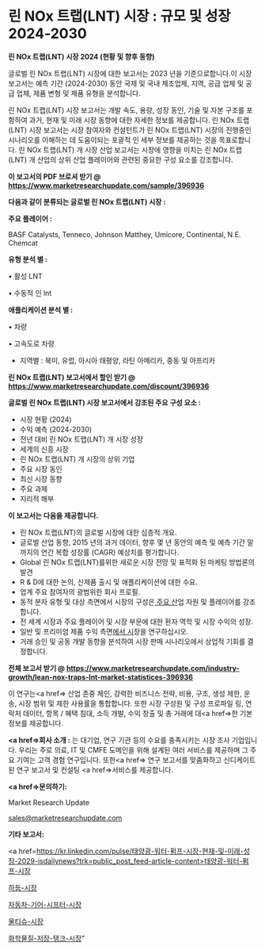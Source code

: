 # 린 NOx 트랩(LNT) 시장 : 규모 및 성장 2024-2030

<strong>린 NOx 트랩(LNT) 시장 2024 (현황 및 향후 동향)</strong>

글로벌 린 NOx 트랩(LNT) 시장에 대한 보고서는 2023 년을 기준으로합니다.이 시장 보고서는 예측 기간 (2024-2030) 동안 국제 및 국내 제조업체, 지역, 공급 업체 및 공급 업체, 제품 변형 및 제품 유형을 분석합니다.

린 NOx 트랩(LNT) 시장 보고서는 개발 속도, 용량, 성장 동인, 기술 및 자본 구조를 포함하여 과거, 현재 및 미래 시장 동향에 대한 자세한 정보를 제공합니다. 린 NOx 트랩(LNT) 시장 보고서는 시장 참여자와 컨설턴트가 린 NOx 트랩(LNT) 시장의 진행중인 시나리오를 이해하는 데 도움이되는 포괄적 인 세부 정보를 제공하는 것을 목표로합니다. 린 NOx 트랩(LNT) 개 시장 산업 보고서는 시장에 영향을 미치는 린 NOx 트랩(LNT) 개 산업의 상위 산업 플레이어와 관련된 중요한 구성 요소를 강조합니다.



<strong>이 보고서의 PDF 브로셔 받기 @ <a href=https://www.marketresearchupdate.com/sample/396936>https://www.marketresearchupdate.com/sample/396936</a></strong>



<strong>다음과 같이 분류되는 글로벌 린 NOx 트랩(LNT) 시장 :</strong>



<strong>주요 플레이어 :</strong>

BASF Catalysts, Tenneco, Johnson Matthey, Umicore, Continental, N.E. Chemcat



<strong>유형 분석 별 :</strong>

• 활성 LNT

• 수동적 인 lnt



<strong>애플리케이션 분석 별 :</strong>

• 차량

• 고속도로 차량

<ul>
  <li>지역별 : 북미, 유럽, 아시아 태평양, 라틴 아메리카, 중동 및 아프리카</li>
</ul>


<strong>린 NOx 트랩(LNT) 보고서에서 할인 받기 @ <a href=https://www.marketresearchupdate.com/discount/396936>https://www.marketresearchupdate.com/discount/396936</a></strong>



<strong>글로벌 린 NOx 트랩(LNT) 시장 보고서에서 강조된 주요 구성 요소 :</strong>
<ul>
  <li>시장 현황 (2024)</li>
  <li>수익 예측 (2024-2030)</li>
  <li>전년 대비 린 NOx 트랩(LNT) 개 시장 성장</li>
  <li>세계의 신흥 시장</li>
  <li>린 NOx 트랩(LNT) 개 시장의 상위 기업</li>
  <li>주요 시장 동인</li>
  <li>최신 시장 동향</li>
  <li>주요 과제</li>
  <li>지리적 해부</li>
</ul>


<strong>이 보고서는 다음을 제공합니다.</strong>
<ul>
  <li>린 NOx 트랩(LNT)의 글로벌 시장에 대한 심층적 개요.</li>
  <li>글로벌 산업 동향, 2015 년의 과거 데이터, 향후 몇 년 동안의 예측 및 예측 기간 말까지의 연간 복합 성장률 (CAGR) 예상치를 평가합니다.</li>
  <li>Global 린 NOx 트랩(LNT)를위한 새로운 시장 전망 및 표적화 된 마케팅 방법론의 발견</li>
  <li>R &amp; D에 대한 논의, 신제품 출시 및 애플리케이션에 대한 수요.</li>
  <li>업계 주요 참여자의 광범위한 회사 프로필.</li>
  <li>동적 분자 유형 및 대상 측면에서 시장의 구성은<a href=> 주요 산</a>업 자원 및 플레이어를 강조합니다.</li>
  <li>전 세계 시장과 주요 플레이어 및 시장 부문에 대한 환자 역학 및 시장 수익의 성장.</li>
  <li>일반 및 프리미엄 제품 수익 측면<a href=>에서 시</a>장을 연구하십시오.</li>
  <li>거래 승인 및 공동 개발 동향을 분석하여 시장 판매 시나리오에서 상업적 기회를 결정합니다.</li>
</ul>



<strong>전체 보고서 받기 @ <a href=https://www.marketresearchupdate.com/industry-growth/lean-nox-traps-lnt-market-statistices-396936>https://www.marketresearchupdate.com/industry-growth/lean-nox-traps-lnt-market-statistices-396936</a></strong>

이 연구는<a href=> 산업 존중</a> 체인, 강력한 비즈니스 전략, 비용, 구조, 생성 제한, 운송, 시장 범위 및 제한 사용률을 통합합니다. 또한 시장 구성원 및 구성 프로파일 링, 연락처 데이터, 항목 / 혜택 침대, 소득 개발, 수익 창출 및 총 거래에 대<a href=>한 기본 </a>정보를 제공합니다.



<strong><a href=>회사 소</a>개 :</strong>
는 대기업, 연구 기관 등의 수요를 충족시키는 시장 조사 기업입니다. 우리는 주로 의료, IT 및 CMFE 도메인을 위해 설계된 여러 서비스를 제공하며 그 주요 기여는 고객 경험 연구입니다. 또한<a href=> 연구 보</a>고서를 맞춤화하고 신디케이트 된 연구 보고서 및 컨설팅 <a href=>서비스</a>를 제공합니다.



<strong><a href=>문의하기:</a></strong>

Market Research Update

sales@marketresearchupdate.com



<strong>기타 보고서:</strong>

<a href=https://kr.linkedin.com/pulse/태양광-워터-펌프-시장-현재-및-미래-성장-2029-isdailynews?trk=public_post_feed-article-content>태양광-워터-펌프-시장</a>

<a href=https://www.linkedin.com/pulse/하둡-시장-규모-및-성장-2023-consumer-connection-chronicles-24-/>하둡-시장</a>

<a href=https://www.linkedin.com/pulse/자동차-기어-시프터-시장-현재-및-미래-성장-2029-consumer-connection-compendium-ana-bva0f/>자동차-기어-시프터-시장</a>

<a href=https://www.linkedin.com/pulse/물티슈-시장-세분화-연구-및-목표-고객2029년-consumer-connection-chronicles-24--z4ncf/>물티슈-시장</a>

<a href=https://www.linkedin.com/pulse/화학물질-저장-탱크-시장-경쟁-분석-및-성장-잠재력-2030-vwxpc/>화학물질-저장-탱크-시장</a>"
